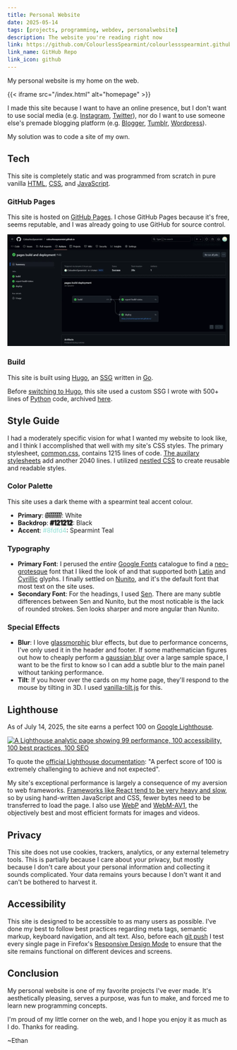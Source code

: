 ```yaml
---
title: Personal Website
date: 2025-05-14
tags: [projects, programming, webdev, personalwebsite]
description: The website you're reading right now
link: https://github.com/ColourlessSpearmint/colourlessspearmint.github.io
link_name: GitHub Repo
link_icon: github
---
```


My personal website is my home on the web.

{{< iframe src="/index.html" alt="homepage" >}}

I made this site because I want to have an online presence, but I don't want to use social media (e.g. [Instagram](https://www.instagram.com/), [Twitter](https://twitter.com/)), nor do I want to use someone else's premade blogging platform (e.g. [Blogger](https://www.blogger.com), [Tumblr](https://www.tumblr.com/), [Wordpress](https://wordpress.com/)).

My solution was to code a site of my own.

## Tech

This site is completely static and was programmed from scratch in pure vanilla [HTML](https://en.wikipedia.org/wiki/HTML), [CSS](https://en.wikipedia.org/wiki/CSS), and [JavaScript](https://en.wikipedia.org/wiki/JavaScript).

### GitHub Pages

This site is hosted on [GitHub Pages](https://pages.github.com/). I chose GitHub Pages because it's free, seems reputable, and I was already going to use GitHub for source control.

![My Github Pages deployment workflow](/media/ghpages.webp)

### Build

This site is built using [Hugo](https://gohugo.io/), an [SSG](https://en.wikipedia.org/wiki/Static_site_generator) written in [Go](https://en.wikipedia.org/wiki/Go_(programming_language)).

Before [switching to Hugo](/blog/hugoswitch), this site used a custom SSG I wrote with 500+ lines of [Python](https://en.wikipedia.org/wiki/Python_(programming_language)) code, archived [here](https://github.com/ColourlessSpearmint/colourlessspearmint.github.io/blob/b194fe064cbbc43dc714fbde7b27d47dfcad262f/build.py).

## Style Guide

I had a moderately specific vision for what I wanted my website to look like, and I think I accomplished that well with my site's CSS styles. The primary stylesheet, [common.css](https://github.com/ColourlessSpearmint/colourlessspearmint.github.io/blob/main/common.css), contains 1215 lines of code. [The auxilary stylesheets](https://github.com/ColourlessSpearmint/colourlessspearmint.github.io/blob/main/static/) add another 2040 lines. I utilized [nestled CSS](https://developer.mozilla.org/en-US/docs/Web/CSS/CSS_nesting/Using_CSS_nesting) to create reusable and readable styles.

### Color Palette

This site uses a dark theme with a spearmint teal accent colour.

- **Primary**: <span style="color: #ffffff; text-shadow: -1px -1px 0 #000000, 1px -1px 0 #000000, -1px 1px 0 #000000, 1px 1px 0 #000000;">#ffffff</span>: White
- **Backdrop**: <span style="color: #121212; text-shadow: -1px -1px 0 #3c3c3c, 1px -1px 0 #3c3c3c, -1px 1px 0 #3c3c3c, 1px 1px 0 #3c3c3c;">#121212</span>: Black
- **Accent**: <span style="color: #8fdfd4;">#8fdfd4</span>: Spearmint Teal

### Typography

- **Primary Font**: I perused the *entire* [Google Fonts](https://fonts.google.com/) catalogue to find a [neo-grotesque](https://fonts.google.com/knowledge/glossary/grotesque_neo_grotesque) font that I liked the look of and that supported both [Latin](https://en.wikipedia.org/wiki/Latin_script) and [Cyrillic](https://en.wikipedia.org/wiki/Cyrillic_script) glyphs. I finally settled on [Nunito](https://fonts.google.com/specimen/Nunito), and it's the default font that most text on the site uses.
- **Secondary Font**: For the headings, I used [Sen](https://fonts.google.com/specimen/Sen). There are many subtle differences between Sen and Nunito, but the most noticable is the lack of rounded strokes. Sen looks sharper and more angular than Nunito.

### Special Effects

- **Blur**: I love [glassmorphic](https://css.glass/) blur effects, but due to performance concerns, I've only used it in the header and footer. If some mathematician figures out how to cheaply perform a [gaussian blur](https://en.wikipedia.org/wiki/Gaussian_blur) over a large sample space, I want to be the first to know so I can add a subtle blur to the main panel without tanking performance.
- **Tilt**: If you hover over the cards on my home page, they'll respond to the mouse by tilting in 3D. I used [vanilla-tilt.js](https://micku7zu.github.io/vanilla-tilt.js/) for this.

## Lighthouse

As of July 14, 2025, the site earns a perfect 100 on [Google Lighthouse](https://developer.chrome.com/docs/lighthouse).

[![A Lighthouse analytic page showing 99 performance, 100 accessibility, 100 best practices, 100 SEO](/media/lighthouse-2025-07-14.webp)](https://pagespeed.web.dev/analysis/https-colourlessspearmint-github-io/hhcjywik6m?form_factor=desktop)

To quote the [official Lighthouse documentation](https://developer.chrome.com/docs/lighthouse/performance/performance-scoring): "A perfect score of 100 is extremely challenging to achieve and not expected".

My site's exceptional performance is largely a consequence of my aversion to web frameworks. [Frameworks like React tend to be very heavy and slow](https://nuejs.org/blog/large-scale-apps/), so by using hand-written JavaScript and CSS, fewer bytes need to be transferred to load the page. I also use [WebP](https://en.wikipedia.org/wiki/WebP) and [WebM-AV1](https://en.wikipedia.org/wiki/AV1), the objectively best and most efficient formats for images and videos.

## Privacy

This site does not use cookies, trackers, analytics, or any external telemetry tools. This is partially because I care about your privacy, but mostly because I don't care about your personal information and collecting it sounds complicated. Your data remains yours because I don't want it and can't be bothered to harvest it.

## Accessibility

This site is designed to be accessible to as many users as possible. I've done my best to follow best practices regarding meta tags, semantic markup, keyboard navigation, and alt text. Also, before each [git push](https://git-scm.com/docs/git-push) I test every single page in Firefox's [Responsive Design Mode](https://firefox-source-docs.mozilla.org/devtools-user/responsive_design_mode/) to ensure that the site remains functional on different devices and screens.

## Conclusion

My personal website is one of my favorite projects I've ever made. It's aesthetically pleasing, serves a purpose, was fun to make, and forced me to learn new programming concepts.

I'm proud of my little corner on the web, and I hope you enjoy it as much as I do. Thanks for reading.

~Ethan
